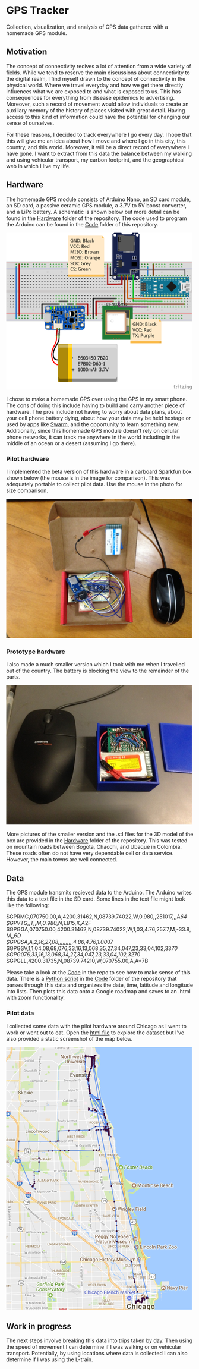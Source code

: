 # GPS Tracker
Collection, visualization, and analysis of GPS data gathered with a homemade GPS module.

## Motivation
The concept of connectivity recives a lot of attention from a wide variety of fields. While we tend to reserve the main discussions about connectivity to the digital realm, I find myself drawn to the concept of connectivity in the physical world. Where we travel everyday and how we get there directly influences what we are exposed to and what is exposed to us. This has consequences for everything from disease epidemics to advertising. Moreover, such a record of movement would allow individuals to create an auxiliary memory of the history of places visited with great detail. Having access to this kind of information could have the potential for changing our sense of ourselves. 

For these reasons, I decided to track everywhere I go every day. I hope that this will give me an idea about how I move and where I go in this city, this country, and this world. Moreover, it will be a direct record of everywhere I have gone. I want to extract from this data the balance between my walking and using vehicular transport, my carbon footprint, and the geographical web in which I live my life. 

## Hardware
The homemade GPS module consists of Arduino Nano, an SD card module, an SD card, a passive ceramic GPS module, a 3.7V to 5V boost converter, and a LiPo battery. A schematic is shown below but more detail can be found in the [Hardware](https://github.com/MiningMyBusiness/GPSTracker/raw/master/Hardware) folder of the repository. The code used to program the Arduino can be found in the [Code](https://github.com/MiningMyBusiness/GPSTracker/raw/master/Code) folder of this repository.

<img src="https://github.com/MiningMyBusiness/GPSTracker/raw/master/Hardware/GPSSchematic_bb.png" width="500">

I chose to make a homemade GPS over using the GPS in my smart phone. The cons of doing this include having to build and carry another piece of hardware. The pros include not having to worry about data plans, about your cell phone battery dying, about how your data may be held hostage or used by apps like [Swarm](https://en.wikipedia.org/wiki/Swarm_(app)), and the opportunity to learn something new. Additionally, since this homemade GPS module doesn't rely on cellular phone networks, it can track me anywhere in the world including in the middle of an ocean or a desert (assuming I go there). 

### Pilot hardware
I implemented the beta version of this hardware in a carboard Sparkfun box shown below (the mouse is in the image for comparison). This was adequately portable to collect pilot data. Use the mouse in the photo for size comparison.

<img src="https://github.com/MiningMyBusiness/GPSTracker/raw/master/Hardware/boxOpen.JPG" width="500">

### Prototype hardware
I also made a much smaller version which I took with me when I travelled out of the country. The battery is blocking the view to the remainder of the parts.

<img src="https://github.com/MiningMyBusiness/GPSTracker/raw/master/Hardware/Mini_OpenTop1.JPG" width="500">

More pictures of the smaller version and the .stl files for the 3D model of the box are provided in the [Hardware](https://github.com/MiningMyBusiness/GPSTracker/raw/master/Hardware) folder of the repository. This was tested on mountain roads between Bogota, Chaochi, and Ubaque in Colombia. These roads often do not have very dependable cell or data service. However, the main towns are well connected. 

## Data
The GPS module transmits recieved data to the Arduino. The Arduino writes this data to a text file in the SD card. Some lines in the text file might look like the following:

$GPRMC,070750.00,A,4200.31462,N,08739.74022,W,0.980,,251017,,,A*64 <br />
$GPVTG,,T,,M,0.980,N,1.815,K,A*2F <br />
$GPGGA,070750.00,4200.31462,N,08739.74022,W,1,03,4.76,257.7,M,-33.8,M,,*6D <br />
$GPGSA,A,2,16,27,08,,,,,,,,,,4.86,4.76,1.00*07 <br />
$GPGSV,1,1,04,08,68,076,33,16,13,068,35,27,34,047,23,33,04,102,33*70 <br />
$GPG076,33,16,13,068,34,27,34,047,23,33,04,102,32*70 <br />
$GPGLL,4200.31735,N,08739.74210,W,070755.00,A,A*7B <br />

Please take a look at the [Code](https://github.com/MiningMyBusiness/GPSTracker/raw/master/Code) in the repo to see how to make sense of this data. There is a [Python script](https://github.com/MiningMyBusiness/GPSTracker/raw/master/Code/gpsDataExtractor.py) in the [Code](https://github.com/MiningMyBusiness/GPSTracker/raw/master/Code) folder of the repository that parses through this data and organizes the date, time, latitude and longitude into lists. Then plots this data onto a Google roadmap and saves to an .html with zoom functionality. 

### Pilot data
I collected some data with the pilot hardware around Chicago as I went to work or went out to eat. Open the [html file](https://rawgit.com/MiningMyBusiness/GPSTracker/master/Results/mymap.html) to explore the dataset but I've also provided a static screenshot of the map below. 

<img src="https://github.com/MiningMyBusiness/GPSTracker/raw/master/Results/mapImg.png" width="500">

## Work in progress
The next steps involve breaking this data into trips taken by day. Then using the speed of movement I can determine if I was walking or on vehicular transport. Potentially, by using locations where data is collected I can also determine if I was using the L-train. 

